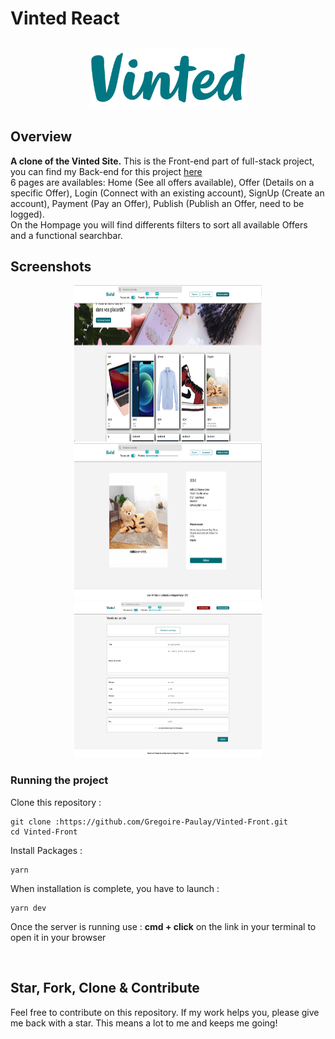 # Vinted React

<h2 align="center">
<img width="250" alt = "Logo Vinted" src="src/assets/logo.png"/>
</h2>

## Overview

**A clone of the Vinted Site.** This is the Front-end part of full-stack project, you can find my Back-end for this project <a font-weight="bold" href="https://github.com/Gregoire-Paulay/Vinted-BackEnd">here</a>
<br />
6 pages are availables: Home (See all offers available), Offer (Details on a specific Offer), Login (Connect with an existing account), SignUp (Create an account), Payment (Pay an Offer), Publish (Publish an Offer, need to be logged).
<br/>
On the Hompage you will find differents filters to sort all available Offers and a functional searchbar.

## Screenshots

<div align="center">

<img width="300" height="250" src="src/assets/screens/Home.png"/>
<img width="300" height="250" src="src/assets/screens/Offer.png"/>
<img width="300" height="250" src="src/assets/screens/Publish.png"/>

</div>

### Running the project

Clone this repository :

```
git clone :https://github.com/Gregoire-Paulay/Vinted-Front.git
cd Vinted-Front
```

Install Packages :

```
yarn
```

When installation is complete, you have to launch :

```
yarn dev
```

Once the server is running use : **cmd + click** on the link in your terminal to open it in your browser

<br/>

## Star, Fork, Clone & Contribute

Feel free to contribute on this repository. If my work helps you, please give me back with a star. This means a lot to me and keeps me going!
